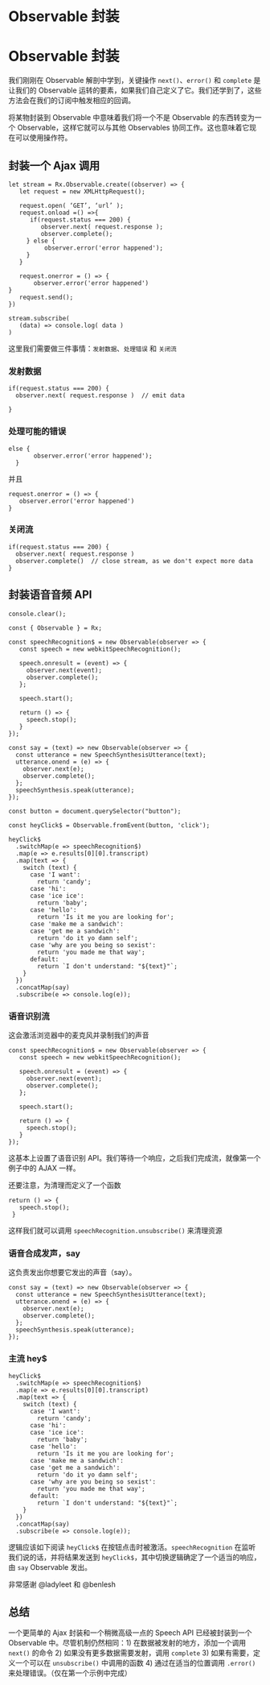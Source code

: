 # Observable 封装

# Observable 封装

我们刚刚在 Observable 解剖中学到，关键操作 `next()`、`error()` 和 `complete` 是让我们的 Observable 运转的要素，如果我们自己定义了它。我们还学到了，这些方法会在我们的订阅中触发相应的回调。

将某物封装到 Observable 中意味着我们将一个不是 Observable 的东西转变为一个 Observable，这样它就可以与其他 Observables 协同工作。这也意味着它现在可以使用操作符。

## 封装一个 Ajax 调用

```
let stream = Rx.Observable.create((observer) => {
   let request = new XMLHttpRequest();

   request.open( ‘GET’, ‘url’ );
   request.onload =() =>{
      if(request.status === 200) {
         observer.next( request.response );
         observer.complete();
     } else {
          observer.error('error happened');
     }
   }

   request.onerror = () => {  
       observer.error('error happened')                                                                                } 
   request.send();
})

stream.subscribe(
   (data) => console.log( data )  
) 
```

这里我们需要做三件事情：`发射数据`、`处理错误` 和 `关闭流`

### 发射数据

```
if(request.status === 200) {
  observer.next( request.response )  // emit data

} 
```

### 处理可能的错误

```
else {
       observer.error('error happened');
  } 
```

并且

```
request.onerror = () => {
   observer.error('error happened') 
} 
```

### 关闭流

```
if(request.status === 200) {
  observer.next( request.response )
  observer.complete()  // close stream, as we don't expect more data
} 
```

## 封装语音音频 API

```
console.clear();

const { Observable } = Rx;

const speechRecognition$ = new Observable(observer => {
   const speech = new webkitSpeechRecognition();

   speech.onresult = (event) => {
     observer.next(event);
     observer.complete();
   };

   speech.start();

   return () => {
     speech.stop();
   }
});

const say = (text) => new Observable(observer => {
  const utterance = new SpeechSynthesisUtterance(text);
  utterance.onend = (e) => {
    observer.next(e);
    observer.complete();
  };
  speechSynthesis.speak(utterance);
});

const button = document.querySelector("button");

const heyClick$ = Observable.fromEvent(button, 'click');

heyClick$
  .switchMap(e => speechRecognition$)
  .map(e => e.results[0][0].transcript)
  .map(text => {
    switch (text) {
      case 'I want':
        return 'candy';
      case 'hi':
      case 'ice ice':
        return 'baby';
      case 'hello':
        return 'Is it me you are looking for';
      case 'make me a sandwich':
      case 'get me a sandwich':
        return 'do it yo damn self';
      case 'why are you being so sexist':
        return 'you made me that way';
      default:
        return `I don't understand: "${text}"`;
    }
  })
  .concatMap(say)
  .subscribe(e => console.log(e)); 
```

### 语音识别流

这会激活浏览器中的麦克风并录制我们的声音

```
const speechRecognition$ = new Observable(observer => {
   const speech = new webkitSpeechRecognition();

   speech.onresult = (event) => {
     observer.next(event);
     observer.complete();
   };

   speech.start();

   return () => {
     speech.stop();
   }
}); 
```

这基本上设置了语音识别 API。我们等待一个响应，之后我们完成流，就像第一个例子中的 AJAX 一样。

还要注意，为清理而定义了一个函数

```
return () => {
   speech.stop();
 } 
```

这样我们就可以调用 `speechRecognition.unsubscribe()` 来清理资源

### 语音合成发声，say

这负责发出你想要它发出的声音（say）。

```
const say = (text) => new Observable(observer => {
  const utterance = new SpeechSynthesisUtterance(text);
  utterance.onend = (e) => {
    observer.next(e);
    observer.complete();
  };
  speechSynthesis.speak(utterance);
}); 
```

### 主流 hey$

```
heyClick$
  .switchMap(e => speechRecognition$)
  .map(e => e.results[0][0].transcript)
  .map(text => {
    switch (text) {
      case 'I want':
        return 'candy';
      case 'hi':
      case 'ice ice':
        return 'baby';
      case 'hello':
        return 'Is it me you are looking for';
      case 'make me a sandwich':
      case 'get me a sandwich':
        return 'do it yo damn self';
      case 'why are you being so sexist':
        return 'you made me that way';
      default:
        return `I don't understand: "${text}"`;
    }
  })
  .concatMap(say)
  .subscribe(e => console.log(e)); 
```

逻辑应该如下阅读 `heyClick$` 在按钮点击时被激活。`speechRecognition` 在监听我们说的话，并将结果发送到 `heyClick$`，其中切换逻辑确定了一个适当的响应，由 `say` Observable 发出。

非常感谢 @ladyleet 和 @benlesh

## 总结

一个更简单的 Ajax 封装和一个稍微高级一点的 Speech API 已经被封装到一个 Observable 中。尽管机制仍然相同：1) 在数据被发射的地方，添加一个调用 `next()` 的命令 2) 如果没有更多数据需要发射，调用 `complete` 3) 如果有需要，定义一个可以在 `unsubscribe()` 中调用的函数 4) 通过在适当的位置调用 `.error()` 来处理错误。（仅在第一个示例中完成）
